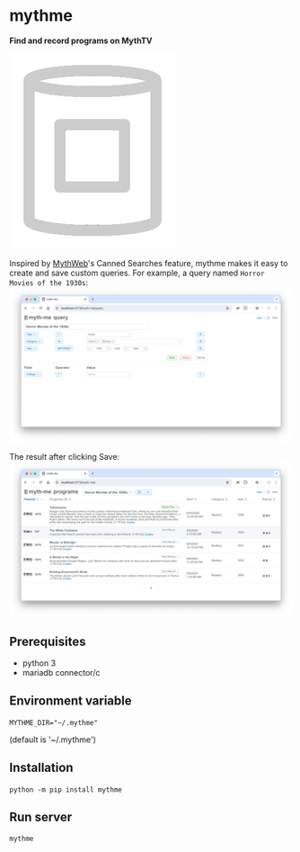 # mythme
**Find and record programs on MythTV**

<picture>
  <source media="(prefers-color-scheme: dark)" srcset="https://raw.githubusercontent.com/donaldoakes/mythme/main/docs/img/mm-dark.png">
  <source media="(prefers-color-scheme: light)" srcset="https://raw.githubusercontent.com/donaldoakes/mythme/main/docs/img/mm-dark.png#gh-dark-mode-only">
  <img alt="mythme" src="https://raw.githubusercontent.com/donaldoakes/mythme/main/docs/img/mm-dark.png#gh-dark-mode-only">
</picture>

Inspired by [MythWeb](https://github.com/MythTV/mythweb)'s Canned Searches feature, mythme makes it easy
to create and save custom queries. For example, a query named `Horror Movies of the 1930s`:
<picture>
  <source media="(prefers-color-scheme: dark)" srcset="https://raw.githubusercontent.com/donaldoakes/mythme/main/docs/img/query-dark.png">
  <source media="(prefers-color-scheme: light)" srcset="https://raw.githubusercontent.com/donaldoakes/mythme/main/docs/img/query-light.png">
  <img alt="mythme query" src="https://raw.githubusercontent.com/donaldoakes/mythme/main/docs/img/query-light.png">
</picture>

The result after clicking Save:
<picture>
  <source media="(prefers-color-scheme: dark)" srcset="https://raw.githubusercontent.com/donaldoakes/mythme/main/docs/img/programs-dark.png">
  <source media="(prefers-color-scheme: light)" srcset="https://raw.githubusercontent.com/donaldoakes/mythme/main/docs/img/programs-light.png#gh-dark-mode-only">
  <img alt="mythme programs" src="https://raw.githubusercontent.com/donaldoakes/mythme/main/docs/img/programs-light.png#gh-dark-mode-only">
</picture>


## Prerequisites
- python 3
- mariadb connector/c

## Environment variable
```
MYTHME_DIR="~/.mythme"
```
(default is '~/.mythme')

## Installation
```
python -m pip install mythme
```

## Run server
```
mythme
```
